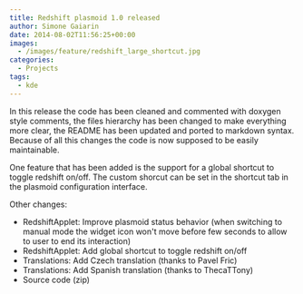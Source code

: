 ```yaml
---
title: Redshift plasmoid 1.0 released
author: Simone Gaiarin
date: 2014-08-02T11:56:25+00:00
images:
  - /images/feature/redshift_large_shortcut.jpg
categories:
  - Projects
tags:
  - kde
---
```

In this release the code has been cleaned and commented with doxygen style comments, the files hierarchy has been changed to make everything more clear, the README has been updated and ported to markdown syntax. Because of all this changes the code is now supposed to be easily maintainable.<!--more-->

One feature that has been added is the support for a global shortcut to toggle redshift on/off. The custom shorcut can be set in the shortcut tab in the plasmoid configuration interface.

Other changes:

  * RedshiftApplet: Improve plasmoid status behavior (when switching to manual mode the widget icon won't move before few seconds to allow to user to end its interaction)
  * RedshiftApplet: Add global shortcut to toggle redshift on/off
  * Translations: Add Czech translation (thanks to Pavel Fric)
  * Translations: Add Spanish translation (thanks to ThecaTTony)
  * Source code (zip)
